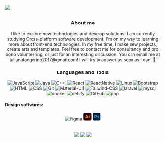 <img src="https://i.imgur.com/GfFJwRF.png">


##

<div align="center">
 <h3>About me</h3> 
I like to explore new technologies and develop solutions. I am currently studying Cross-platform software development. I'm on my way to learning more about front-end technologies. In my free time, I make new projects, create arts and templates. Feel free to contact me for consultancy and pro bono volunteering, or just for an interesting discussion. You can email me at julianatangerino2017@gmail.com! I will try to answer as soon as I can. 💜
</div>

<div align="center">
<h3>Languages and Tools</h3> 
<img src="https://img.shields.io/badge/-JavaScript-672f92?style=flat&logo=javascript&logoColor=white" alt="JavaScript">
<img src="https://img.shields.io/badge/-Java-672f92?style=flat&logo=Java&logoColor=white" alt="Java">
<img src="https://img.shields.io/badge/-C++-672f92?style=flat&logo=C%2B%2B&logoColor=white" alt="C++]">
<img src="https://img.shields.io/badge/-React-672f92?style=flat&logo=react&logoColor=white" alt="React">
<img src="https://img.shields.io/badge/React_Native-672f92?style=flat&logo=react&logoColor=white" alt="ReactNative">
<img src="https://img.shields.io/badge/Linux-672f92?style=flat&logo=linux&logoColor=white" alt="Linux">
<img src="https://img.shields.io/badge/-Bootstrap-672f92?style=flat&logo=bootstrap&logoColor=white" alt="Bootstrap">
<img src="https://img.shields.io/badge/-HTML-672f92?style=flat&logo=HTML5&logoColor=white" alt="HTML">
<img src="https://img.shields.io/badge/-CSS-672f92?style=flat&logo=CSS3&logoColor=white" alt="CSS">
<img src="https://img.shields.io/badge/-Git-672f92?style=flat&logo=git&logoColor=white" alt="Git">
<img src="https://img.shields.io/badge/Material--UI-672f92?style=flat&logo=material-ui&logoColor=white" alt="Material-UI]">
<img src="https://img.shields.io/badge/Tailwind_CSS-672f92?style=flat&logo=tailwind-css&logoColor=white" alt="Tailwind-CSS">
<img src="https://img.shields.io/badge/Laravel-672f92?style=flat&logo=laravel&logoColor=white" alt="laravel">
<img src="https://img.shields.io/badge/MySQL-672f92?style=flat&logo=mysql&logoColor=white" alt="mysql">
<img src="https://img.shields.io/badge/Docker-672f92?style=flat&logo=docker&logoColor=white" alt="docker">
<img src="https://img.shields.io/badge/Netlify-672f92?style=flat&logo=netlify&logoColor=white" alt="netlify">
<img src="https://img.shields.io/badge/-GitHub-672f92?style=flat&logo=github" alt="GitHub">
<img src="https://img.shields.io/badge/PHP-672f92?style=flat&logo=php&logoColor=white" alt="php">
</div>

<div align="center">
<h4 style="text-align: left">Design softwares:</h4>
<img alt="Figma" width="26px" src="https://i.imgur.com/cmSqF22.png" />
<img alt="Illustrator" width="26px" src="https://github.com/Aakarsh-B/trying-repos/blob/master/illustrator.png?raw=true" />
<img  alt="Photoshop" width="26px" src="https://github.com/Aakarsh-B/trying-repos/blob/master/photoshop.png?raw=true" />
</div>

</br>
</br>

<div align="center">
<a href="mailto:julianatangerino2017@gmail.com"><img src="https://img.shields.io/badge/-Juliana%20Tangerino-855166?style=flat-square&logo=Gmail&logoColor=white&link=mailto:julianatangerino2017@gmail.com" target="_blank"></a>
<a href="https://www.linkedin.com/in/juliana-tangerino-b52493200/"><img src="https://img.shields.io/badge/-Juliana%20Tangerino-855166?style=flat-square&logo=Linkedin&logoColor=white&link=https://www.linkedin.com/in/juliana-tangerino-b52493200/" target="_blank"></a>
<a href="https://twitter.com/JulianaTangeri1"><img src="https://img.shields.io/badge/-Juliana%20Tangerino-855166?style=flat-square&logo=Twitter&logoColor=white&link=https://twitter.com/JulianaTangeri1" target="_blank"></a>
</div>
